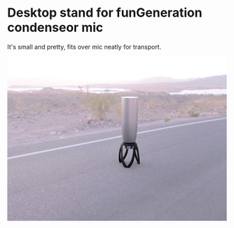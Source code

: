 # Desktop stand for funGeneration condenseor mic

It's small and pretty, fits over mic neatly for transport. 

![mic stand](images/fungeneration_stand_2022-Jul-10_09-16-42PM-000_CustomizedView17208416766.jpg)